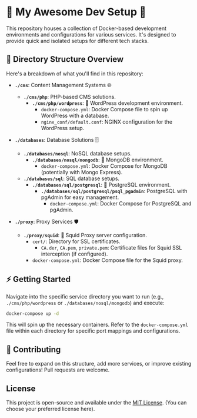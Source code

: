 # 🚀 My Awesome Dev Setup 🚀

This repository houses a collection of Docker-based development environments and configurations for various services. It's designed to provide quick and isolated setups for different tech stacks.

## 📁 Directory Structure Overview

Here's a breakdown of what you'll find in this repository:

  * **`./cms`**: Content Management Systems 🌐

      * **`./cms/php`**: PHP-based CMS solutions.
          * **`./cms/php/wordpress`**: 📝 WordPress development environment.
              * `docker-compose.yml`: Docker Compose file to spin up WordPress with a database.
              * `nginx_conf/default.conf`: NGINX configuration for the WordPress setup.

  * **`./databases`**: Database Solutions 🗄️

      * **`./databases/nosql`**: NoSQL database setups.
          * **`./databases/nosql/mongodb`**: 🍃 MongoDB environment.
              * `docker-compose.yml`: Docker Compose for MongoDB (potentially with Mongo Express).
      * **`./databases/sql`**: SQL database setups.
          * **`./databases/sql/postgresql`**: 🐘 PostgreSQL environment.
              * **`./databases/sql/postgresql/psql_pgadmin`**: PostgreSQL with pgAdmin for easy management.
                  * `docker-compose.yml`: Docker Compose for PostgreSQL and pgAdmin.

  * **`./proxy`**: Proxy Services 🛡️

      * **`./proxy/squid`**: 🦑 Squid Proxy server configuration.
          * `cert/`: Directory for SSL certificates.
              * `CA.der`, `CA.pem`, `private.pem`: Certificate files for Squid SSL interception (if configured).
          * `docker-compose.yml`: Docker Compose file for the Squid proxy.

## ⚡ Getting Started

Navigate into the specific service directory you want to run (e.g., `./cms/php/wordpress` or `./databases/nosql/mongodb`) and execute:

```bash
docker-compose up -d
```

This will spin up the necessary containers. Refer to the `docker-compose.yml` file within each directory for specific port mappings and configurations.

## 🤝 Contributing

Feel free to expand on this structure, add more services, or improve existing configurations\! Pull requests are welcome.

## License

This project is open-source and available under the [MIT License](https://opensource.org/licenses/MIT). (You can choose your preferred license here).